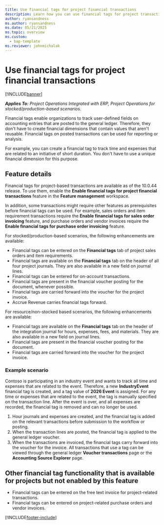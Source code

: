 ```yaml
---
title: Use financial tags for project financial transactions
description: Learn how you can use financial tags for project transactions.
author: ryansandness
ms.author: ryansandness
ms.date: 05/21/2025
ms.topic: overview
ms.custom: 
  - bap-template
ms.reviewer: johnmichalak
---
```


# Use financial tags for project financial transactions

[!INCLUDE[banner](../includes/banner.md)]

_**Applies To:** Project Operations Integrated with ERP, Project Operations for stocked/production-based scenarios._

Financial tags enable organizations to track user-defined fields on accounting entries that are posted to the general ledger. Therefore, they don't have to create financial dimensions that contain values that aren't reusable. Financial tags on posted transactions can be used for reporting or analysis.

For example, you can create a financial tag to track time and expenses that are related to an initiative of short duration. You don't have to use a unique financial dimension for this purpose.

## Feature details

Financial tags for project-based transactions are available as of the 10.0.44 release. To use them, enable the **Enable financial tags for project financial transactions** feature in the **Feature management** workspace.

In addition, some transactions might require other features as prerequisites before financial tags can be used. For example, sales orders and item requirement transactions require the **Enable financial tags for sales order invoicing** feature, and purchase orders and vendor invoices require the **Enable financial tags for purchase order invoicing** feature.

For stocked/production-based scenarios, the following enhancements are available:

- Financial tags can be entered on the **Financial tags** tab of project sales orders and item requirements.
- Financial tags are available on the **Financial tags** tab on the header of all four project journals. They are also available in a new field on journal lines.
- Financial tags can be entered for on-account transactions.
- Financial tags are present in the financial voucher posting for the document, whenever possible.
- Financial tags are carried forward into the voucher for the project invoice.
- Accrue Revenue carries financial tags forward.

For resource/non-stocked based scenarios, the following enhancements are available:

- Financial tags are available on the **Financial tags** tab on the header of the integration journal for hours, expenses, fees, and materials. They are also available in a new field on journal lines.
- Financial tags are present in the financial voucher posting for the document.
- Financial tags are carried forward into the voucher for the project invoice.

### Example scenario

Contoso is participating in an industry event and wants to track all time and expenses that are related to the event. Therefore, a new **IndustryEvent** financial tag is created, and a tag value of **2026 Event** is assigned. For any time or expenses that are related to the event, the tag is manually specified on the transaction line. After the event is over, and all expenses are recorded, the financial tag is removed and can no longer be used.

1. Hour journals and expenses are created, and the financial tag is added on the relevant transactions before submission to the workflow or posting.
1. When the transaction lines are posted, the financial tag is applied to the general ledger voucher.
1. When the transactions are invoiced, the financial tags carry forward into the voucher for the invoice. All transactions that use a tag can be viewed through the general ledger **Voucher transactions** page or the **Accounting Source Explorer** page.

## Other financial tag functionality that is available for projects but not enabled by this feature

- Financial tags can be entered on the free text invoice for project-related transactions.
- Financial tags can be entered on project-related purchase orders and vendor invoices.

[!INCLUDE[footer-include](../includes/footer-banner.md)]
